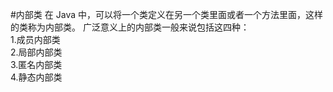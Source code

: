 #内部类
在 Java 中，可以将一个类定义在另一个类里面或者一个方法里面，这样的类称为内部类。
广泛意义上的内部类一般来说包括这四种：<br>
1.成员内部类<br>
2.局部内部类<br>
3.匿名内部类<br>
4.静态内部类<br>
